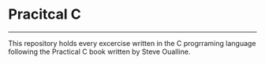# Pracitcal C
---
This repository holds every excercise written in the C progrraming language following the Practical C book written by Steve Oualline.
